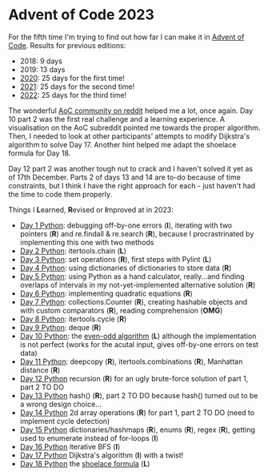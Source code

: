 # Advent of Code 2023

For the fifth time I'm trying to find out how far I can make it in [Advent of Code](https://adventofcode.com/2023/). Results for previous editions:
* 2018: 9 days
* 2019: 13 days
* [2020](https://github.com/Leftfish/Advent-of-Code-2020): 25 days for the first time!
* [2021](https://github.com/Leftfish/Advent-of-Code-2021): 25 days for the second time!
* [2022](https://github.com/Leftfish/Advent-of-Code-2022): 25 days for the third time!

The wonderful [AoC community on reddit](https://www.reddit.com/r/adventofcode/) helped me a lot, once again. Day 10 part 2 was the first real challenge and a learning experience. A visualisation on the AoC subreddit pointed me towards the proper algorithm. Then, I needed to look at other participants' attempts to modify Dijkstra's algorithm to solve Day 17. Another hint helped me adapt the shoelace formula for Day 18.

Day 12 part 2 was another tough nut to crack and I haven't solved it yet as of 17th December. Parts 2 of days 13 and 14 are to-do because of time constraints, but I think I have the right approach for each - just haven't had the time to code them properly.

Things I **L**earned, **R**evised or **I**mproved at in 2023:

* [Day 1 Python](01/d01.py): debugging off-by-one errors (**I**), iterating with two pointers (**R**) and re.findall & re.search (**R**), because I procrastrinated by implementing this one with two methods
* [Day 2 Python](02/d02.py): itertools.chain (**L**)
* [Day 3 Python](03/d03.py): set operations (**R**), first steps with Pylint (**L**)
* [Day 4 Python](04/d04.py): using dictionaries of dictionaries to store data (**R**)
* [Day 5 Python](05/d05.py): using Python as a hand calculator, really...and finding overlaps of intervals in my not-yet-implemented alternative solution (**R**)
* [Day 6 Python](06/d06.py): implementing quadratic equations (**R**)
* [Day 7 Python](07/d07.py): collections.Counter (**R**), creating hashable objects and with custom comparators (**R**), reading comprehension (**OMG**)
* [Day 8 Python](08/d08.py): itertools.cycle (**R**)
* [Day 9 Python](09/d09.py): deque (**R**)
* [Day 10 Python](10/d10.py): the [even-odd algorithm](https://en.wikipedia.org/wiki/Even%E2%80%93odd_rule) (**L**) although the implementation is not perfect (works for the acutal input, gives off-by-one errors on test data)
* [Day 11 Python](11/d11.py): deepcopy (**R**), itertools.combinations (**R**), Manhattan distance (**R**)
* [Day 12 Python](12/d12.py) recursion (**R**) for an ugly brute-force solution of part 1, part 2 TO DO
* [Day 13 Python](13/d13.py) hash() (**R**), part 2 TO DO because hash() turned out to be a wrong design choice...
* [Day 14 Python](14/d14.py) 2d array operations (**R**) for part 1, part 2 TO DO (need to implement cycle detection)
* [Day 15 Python](15/d15.py) dictionaries/hashmaps (**R**), enums (**R**), regex (**R**), getting used to enumerate instead of for-loops (**I**)
* [Day 16 Python](16/d16.py) iterative BFS (**I**)
* [Day 17 Python](17/d17.py) Dijkstra's algorithm (**I**) with a twist!
* [Day 18 Python](18/d18.py) the [shoelace formula](https://en.wikipedia.org/wiki/Shoelace_formula) (**L**)